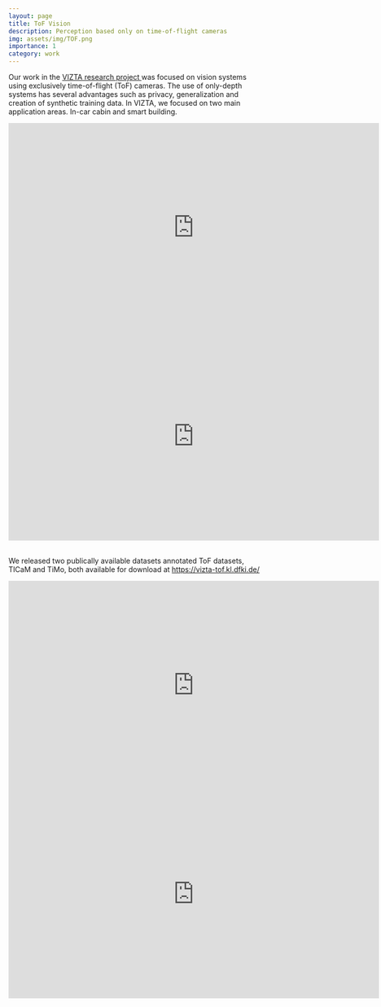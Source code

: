 ```yaml
---
layout: page
title: ToF Vision
description: Perception based only on time-of-flight cameras
img: assets/img/TOF.png
importance: 1
category: work
---
```


Our work in the <a href="https://www.vizta-ecsel.eu/">VIZTA research project </a> was focused on vision systems using exclusively time-of-flight (ToF) cameras.
The use of only-depth systems has several advantages such as privacy, generalization and creation of synthetic training data.
In VIZTA, we focused on two main application areas. In-car cabin and smart building.

<iframe width="728" height="410" src="https://www.youtube.com/embed/ItCj0K99hlI" title="YouTube video player" frameborder="0" allow="accelerometer; autoplay; clipboard-write; encrypted-media; gyroscope; picture-in-picture; web-share" allowfullscreen></iframe>
<br />
<iframe width="728" height="410" src="https://www.youtube.com/embed/7fwy6Jq1VzQ?controls=0" title="YouTube video player" frameborder="0" allow="accelerometer; autoplay; clipboard-write; encrypted-media; gyroscope; picture-in-picture; web-share" allowfullscreen></iframe>
<br />
<br />

We released two publically available datasets annotated ToF datasets, TICaM and TiMo, both available for download at <a href="https://vizta-tof.kl.dfki.de/">https://vizta-tof.kl.dfki.de/ </a>
<iframe width="728" height="410" src="https://www.youtube.com/embed/aqYUY2JzqHU" title="YouTube video player" frameborder="0" allow="accelerometer; autoplay; clipboard-write; encrypted-media; gyroscope; picture-in-picture; web-share" allowfullscreen></iframe>

<iframe width="728" height="410" src="https://www.youtube.com/embed/xWCor9obttA" title="YouTube video player" frameborder="0" allow="accelerometer; autoplay; clipboard-write; encrypted-media; gyroscope; picture-in-picture; web-share" allowfullscreen></iframe>
